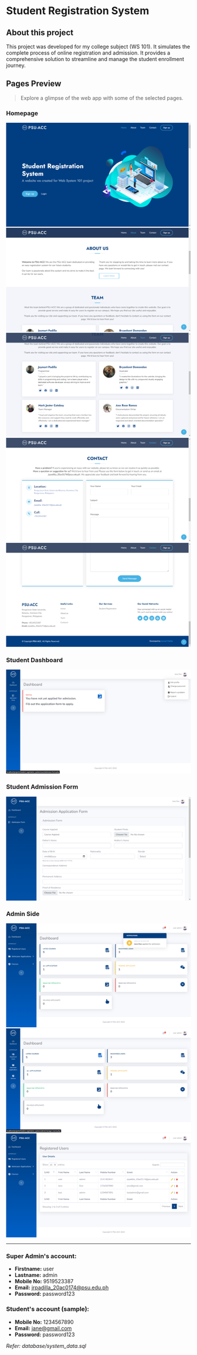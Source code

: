 # Student Registration System

## About this project
This project was developed for my college subject (WS 101). It simulates the complete process of online registration and admission. It provides a comprehensive solution to streamline and manage the student enrollment journey.

## Pages Preview
> Explore a glimpse of the web app with some of the selected pages.
### Homepage
![homepage](screenshots/homepage/Homepage%201.png)
![homepage](screenshots/homepage/Homepage%202.png)
![homepage](screenshots/homepage/Homepage%203.png)
![homepage](screenshots/homepage/Homepage%204.png)
![homepage](screenshots/homepage/Homepage%205.png)
### Student Dashboard
![student dashboard](screenshots/dashboard/User%20Dashboard%201.png)
### Student Admission Form
![student admission form](screenshots/admission-form/Admission%20Form%201.png)
### Admin Side
![admin dashboard](screenshots/dashboard/Admin%20Dashboard%201.png)
![admin dashboard](screenshots/dashboard/Admin%20Dashboard%202.png)
![registered users](screenshots/registered-users/Registered%20Users%201.png)

---

### Super Admin's account:

- **Firstname:** user
- **Lastname:** admin
- **Mobile No:** 9519523387
- **Email:** jrpadilla_20ac0174@psu.edu.ph
- **Password:** password123

### Student's account (sample):

- **Mobile No:** 1234567890
- **Email:** jane@gmail.com
- **Password:** password123

*Refer: database/system_data.sql*

